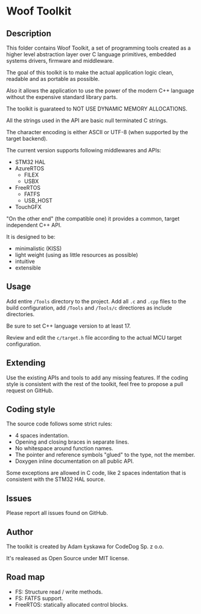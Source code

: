 # Woof Toolkit

## Description

This folder contains Woof Toolkit, a set of programming tools
created as a higher level abstraction layer over C language
primitives, embedded systems drivers, firmware and middleware.

The goal of this toolkit is to make the actual application
logic clean, readable and as portable as possible.

Also it allows the application to use the power of the modern
C++ language without the expensive standard library parts.

The toolkit is guarateed to NOT USE DYNAMIC MEMORY ALLOCATIONS.

All the strings used in the API are basic null terminated
C strings.

The character encoding is either ASCII or UTF-8 (when supported by the target backend).

The current version supports following middlewares and APIs:

- STM32 HAL
- AzureRTOS
  - FILEX
  - USBX
- FreeRTOS
  - FATFS
  - USB_HOST
- TouchGFX

"On the other end" (the compatible one) it provides a common,
target independent C++ API.

It is designed to be:

- minimalistic (KISS)
- light weight (using as little resources as possible)
- intuitive
- extensible

## Usage

Add entire `/Tools` directory to the project. Add all
`.c` and `.cpp` files to the build configuration, add
`/Tools` and `/Tools/c` directiores as include directories.

Be sure to set C++ language version to at least 17.

Review and edit the `c/target.h` file according to the actual
MCU target configuration.

## Extending

Use the existing APIs and tools to add any missing features.
If the coding style is consistent with the rest of the toolkit,
feel free to propose a pull request on GitHub.

## Coding style

The source code follows some strict rules:

- 4 spaces indentation.
- Opening and closing braces in separate lines.
- No whitespace around function names.
- The pointer and reference symbols "glued" to the type,
  not the member.
- Doxygen inline documentation on all public API.

Some exceptions are allowed in C code, like 2 spaces
indentation that is consistent with the STM32 HAL source.

## Issues

Please report all issues found on GitHub.

## Author

The toolkit is created by Adam Łyskawa for CodeDog Sp. z o.o.

It's realeased as Open Source under MIT license.

## Road map

- FS: Structure read / write methods.
- FS: FATFS support.
- FreeRTOS: statically allocated control blocks.
